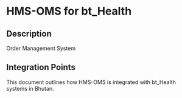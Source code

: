 # HMS-OMS for bt_Health

## Description

Order Management System

## Integration Points

This document outlines how HMS-OMS is integrated with bt_Health systems in Bhutan.
